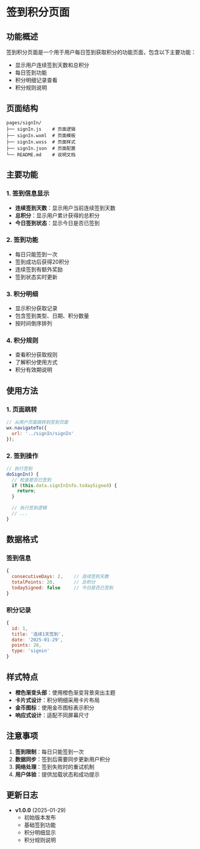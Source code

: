 # 签到积分页面

## 功能概述

签到积分页面是一个用于用户每日签到获取积分的功能页面，包含以下主要功能：

- 显示用户连续签到天数和总积分
- 每日签到功能
- 积分明细记录查看
- 积分规则说明

## 页面结构

```
pages/signIn/
├── signIn.js    # 页面逻辑
├── signIn.wxml  # 页面模板
├── signIn.wxss  # 页面样式
├── signIn.json  # 页面配置
└── README.md    # 说明文档
```

## 主要功能

### 1. 签到信息显示

- **连续签到天数**：显示用户当前连续签到天数
- **总积分**：显示用户累计获得的总积分
- **今日签到状态**：显示今日是否已签到

### 2. 签到功能

- 每日只能签到一次
- 签到成功后获得20积分
- 连续签到有额外奖励
- 签到状态实时更新

### 3. 积分明细

- 显示积分获取记录
- 包含签到类型、日期、积分数量
- 按时间倒序排列

### 4. 积分规则

- 查看积分获取规则
- 了解积分使用方式
- 积分有效期说明

## 使用方法

### 1. 页面跳转

```javascript
// 从用户页面跳转到签到页面
wx.navigateTo({
  url: '../signIn/signIn'
});
```

### 2. 签到操作

```javascript
// 执行签到
doSignIn() {
  // 检查是否已签到
  if (this.data.signInInfo.todaySigned) {
    return;
  }
  
  // 执行签到逻辑
  // ...
}
```

## 数据格式

### 签到信息

```javascript
{
  consecutiveDays: 2,    // 连续签到天数
  totalPoints: 20,       // 总积分
  todaySigned: false     // 今日是否已签到
}
```

### 积分记录

```javascript
{
  id: 1,
  title: '连续1天签到',
  date: '2025-01-29',
  points: 20,
  type: 'signin'
}
```

## 样式特点

- **橙色渐变头部**：使用橙色渐变背景突出主题
- **卡片式设计**：积分明细采用卡片布局
- **金币图标**：使用金币图标表示积分
- **响应式设计**：适配不同屏幕尺寸

## 注意事项

1. **签到限制**：每日只能签到一次
2. **数据同步**：签到后需要同步更新用户积分
3. **网络处理**：签到失败时的重试机制
4. **用户体验**：提供加载状态和成功提示

## 更新日志

- **v1.0.0** (2025-01-29)
  - 初始版本发布
  - 基础签到功能
  - 积分明细显示
  - 积分规则说明 
